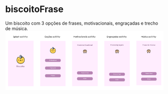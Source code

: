 # biscoitoFrase
Um biscoito com 3 opções de frases, motivacionais, engraçadas e trecho de música.
![Calculadora IMC](https://github.com/mariafortunato/biscoitoFrase/blob/main/biscoitoTelas.png)
